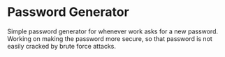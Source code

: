 # Password Generator

Simple password generator for whenever work asks for a new password. 
Working on making the password more secure, so that password is not easily cracked by brute force attacks.